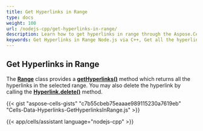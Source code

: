 ```yaml
---
title: Get Hyperlinks in Range
type: docs
weight: 100
url: /nodejs-cpp/get-hyperlinks-in-range/
description: Learn how to get hyperlinks in range through the Aspose.Cells for Node.js via C++ API.
keywords: Get Hyperlinks in Range Node.js via C++, Get all the hyperlinks in the selected range Node.js via C++, Delete hyperlink in Range Node.js via C++, Delete the hyperlinks in the selected range Node.js via C++
---
```


## **Get Hyperlinks in Range**

The [**Range**](https://reference.aspose.com/cells/nodejs-cpp/range) class provides a [**getHyperlinks()**](https://reference.aspose.com/cells/nodejs-cpp/range/#getHyperlinks--) method which returns all the hyperlinks in the selected range. You may also delete the hyperlink by calling the [**Hyperlink.delete()**](https://reference.aspose.com/cells/nodejs-cpp/hyperlink/#delete--) method.


{{< gist "aspose-cells-gists" "c7b55cbeb75eaaae989115230a7619eb" "Cells-Data-Hyperlinks-GetHyperlinksInRange.js" >}}

{{< app/cells/assistant language="nodejs-cpp" >}}